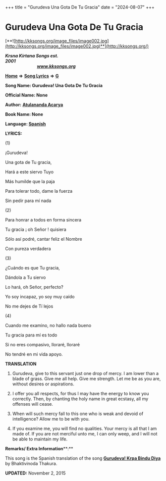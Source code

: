 +++
title = "Gurudeva Una Gota De Tu Gracia"
date = "2024-08-07"
+++

# Gurudeva Una Gota De Tu Gracia
[**![http://kksongs.org/image_files/image002.jpg](http://kksongs.org/image_files/image002.jpg)**](http://kksongs.org/)

**_Krsna Kirtana Songs est. 2001_**                                                                                                                                                 **_www.kksongs.org_**

**[Home](http://kksongs.org/)** **⇒** **[Song Lyrics](http://kksongs.org/lyrics.html)** **⇒** **[G](http://kksongs.org/songs/song_g.html)**

**Song Name: Gurudeva! Una Gota De Tu Gracia**

**Official Name: None**

**Author:** [**Atulananda Acarya**](http://kksongs.org/authors/list/atulananda.html)

**Book Name: None**

**Language: [Spanish](http://kksongs.org/language/list/spanish.html)**



**LYRICS:**

(1)

¡Gurudeva!

Una gota de Tu gracia,

Hará a este siervo Tuyo

Más humilde que la paja

Para tolerar todo, dame la fuerza

Sin pedir para mí nada

(2)

Para honrar a todos en forma sincera

Tu gracia ¡ oh Señor ! quisiera

Sólo así podré, cantar feliz el Nombre

Con pureza verdadera

(3)

¿Cuándo es que Tu gracia,

Dándola a Tu siervo

Lo hará, oh Señor, perfecto?

Yo soy incapaz, yo soy muy caído

No me dejes de Tí lejos

(4)

Cuando me examino, no hallo nada bueno

Tu gracia para mí es todo

Si no eres compasivo, lloraré, lloraré

No tendré en mi vida apoyo.

**TRANSLATION**

1) Gurudeva, give to this servant just one drop of mercy. I am lower than a blade of grass. Give me all help. Give me strength. Let me be as you are, without desires or aspirations.

2) I offer you all respects, for thus I may have the energy to know you correctly. Then, by chanting the holy name in great ecstasy, all my offenses will cease.

3) When will such mercy fall to this one who is weak and devoid of intelligence? Allow me to be with you.

4) If you examine me, you will find no qualities. Your mercy is all that I am made of. If you are not merciful unto me, I can only weep, and I will not be able to maintain my life.

**Remarks/ Extra Information****:**

This song is the Spanish translation of the song **[Gurudeva! Krpa Bindu Diya](http://kksongs.org/songs/g/gurudeva4.html)** by Bhaktivinoda Thakura.

**UPDATED:** November 2, 2015